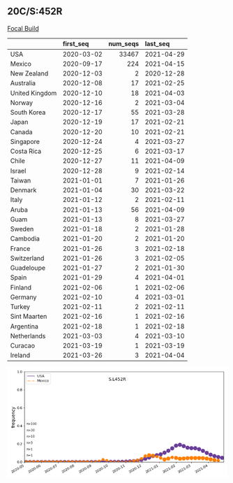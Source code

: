 

## 20C/S:452R
[Focal Build](https://nextstrain.org/groups/neherlab/ncov/S.L452R?c=gt-S_13,152,452)

|                | first_seq   |   num_seqs | last_seq   |
|:---------------|:------------|-----------:|:-----------|
| USA            | 2020-03-02  |      33467 | 2021-04-29 |
| Mexico         | 2020-09-17  |        224 | 2021-04-15 |
| New Zealand    | 2020-12-03  |          2 | 2020-12-28 |
| Australia      | 2020-12-08  |         17 | 2021-02-25 |
| United Kingdom | 2020-12-10  |         18 | 2021-04-03 |
| Norway         | 2020-12-16  |          2 | 2021-03-04 |
| South Korea    | 2020-12-17  |         55 | 2021-03-28 |
| Japan          | 2020-12-19  |         17 | 2021-02-21 |
| Canada         | 2020-12-20  |         10 | 2021-02-21 |
| Singapore      | 2020-12-24  |          4 | 2021-03-27 |
| Costa Rica     | 2020-12-25  |          6 | 2021-03-17 |
| Chile          | 2020-12-27  |         11 | 2021-04-09 |
| Israel         | 2020-12-28  |          9 | 2021-02-14 |
| Taiwan         | 2021-01-01  |          7 | 2021-01-26 |
| Denmark        | 2021-01-04  |         30 | 2021-03-22 |
| Italy          | 2021-01-12  |          2 | 2021-02-11 |
| Aruba          | 2021-01-13  |         56 | 2021-04-09 |
| Guam           | 2021-01-13  |          8 | 2021-03-27 |
| Sweden         | 2021-01-18  |          2 | 2021-01-28 |
| Cambodia       | 2021-01-20  |          2 | 2021-01-20 |
| France         | 2021-01-26  |          3 | 2021-02-18 |
| Switzerland    | 2021-01-26  |          3 | 2021-02-05 |
| Guadeloupe     | 2021-01-27  |          2 | 2021-01-30 |
| Spain          | 2021-01-29  |          4 | 2021-04-01 |
| Finland        | 2021-02-06  |          1 | 2021-02-06 |
| Germany        | 2021-02-10  |          4 | 2021-03-01 |
| Turkey         | 2021-02-11  |          2 | 2021-02-11 |
| Sint Maarten   | 2021-02-16  |          1 | 2021-02-16 |
| Argentina      | 2021-02-18  |          1 | 2021-02-18 |
| Netherlands    | 2021-03-03  |          4 | 2021-03-10 |
| Curacao        | 2021-03-19  |          1 | 2021-03-19 |
| Ireland        | 2021-03-26  |          3 | 2021-04-04 |

![Overall trends S.L452R](/overall_trends_figures/overall_trends_S.L452R.png)